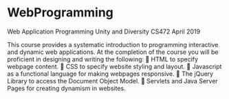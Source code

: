 # WebProgramming
Web Application Programming
Unity and Diversity
CS472
April 2019


This course provides a systematic introduction to programming interactive and dynamic web
applications.
At the completion of the course you will be proficient in designing and writing the following:
 HTML to specify webpage content.
 CSS to specify website styling and layout.
 Javascript as a functional language for making webpages responsive.
 The jQuery Library to access the Document Object Model.
 Servlets and Java Server Pages for creating dynamism in websites.
